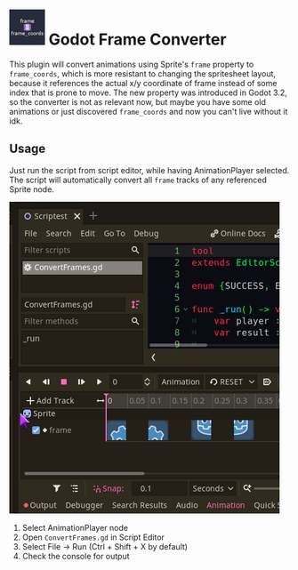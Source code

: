 # <img src="https://github.com/KoBeWi/Godot-Frame-Converter/blob/master/Media/Icon.png" width="64" height="64"> Godot Frame Converter

This plugin will convert animations using Sprite's `frame` property to `frame_coords`, which is more resistant to changing the spritesheet layout, because it references the actual x/y coordinate of frame instead of some index that is prone to move. The new property was introduced in Godot 3.2, so the converter is not as relevant now, but maybe you have some old animations or just discovered `frame_coords` and now you can't live without it idk.

## Usage

Just run the script from script editor, while having AnimationPlayer selected. The script will automatically convert all `frame` tracks of any referenced Sprite node.

![](https://github.com/KoBeWi/Godot-Frame-Converter/blob/master/Media/ReadmeHowToUse.gif)

1. Select AnimationPlayer node
2. Open `ConvertFrames.gd` in Script Editor
3. Select File -> Run (Ctrl + Shift + X by default)
4. Check the console for output
